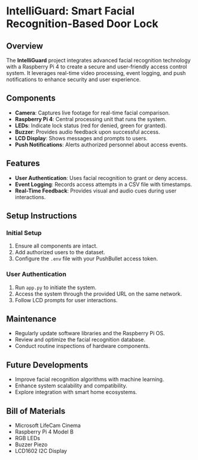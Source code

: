 # IntelliGuard: Smart Facial Recognition-Based Door Lock

## Overview

The **IntelliGuard** project integrates advanced facial recognition technology with a Raspberry Pi 4 to create a secure and user-friendly access control system. It leverages real-time video processing, event logging, and push notifications to enhance security and user experience.

## Components

- **Camera**: Captures live footage for real-time facial comparison.
- **Raspberry Pi 4**: Central processing unit that runs the system.
- **LEDs**: Indicate lock status (red for denied, green for granted).
- **Buzzer**: Provides audio feedback upon successful access.
- **LCD Display**: Shows messages and prompts to users.
- **Push Notifications**: Alerts authorized personnel about access events.

## Features

- **User Authentication**: Uses facial recognition to grant or deny access.
- **Event Logging**: Records access attempts in a CSV file with timestamps.
- **Real-Time Feedback**: Provides visual and audio cues during user interactions.

## Setup Instructions

### Initial Setup

1. Ensure all components are intact.
2. Add authorized users to the dataset.
3. Configure the `.env` file with your PushBullet access token.

### User Authentication

1. Run `app.py` to initiate the system.
2. Access the system through the provided URL on the same network.
3. Follow LCD prompts for user interactions.

## Maintenance

- Regularly update software libraries and the Raspberry Pi OS.
- Review and optimize the facial recognition database.
- Conduct routine inspections of hardware components.

## Future Developments

- Improve facial recognition algorithms with machine learning.
- Enhance system scalability and compatibility.
- Explore integration with smart home ecosystems.

## Bill of Materials

- Microsoft LifeCam Cinema
- Raspberry Pi 4 Model B
- RGB LEDs
- Buzzer Piezo
- LCD1602 I2C Display
